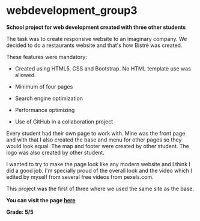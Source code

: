 # webdevelopment_group3

**School project for web development created with three other students**

The task was to create responsive website to an imaginary company. We decided to do a restaurants website and that's how Bistré was created.

These features were mandatory:

- Created using HTML5, CSS and Bootstrap. No HTML template use was allowed.

- Minimum of four pages

- Search engine optimization

- Performance optimizing

- Use of GitHub in a collaboration project


Every student had their own page to work with. Mine was the front page and with that I also created the base and menu for other pages so they would look equal. The map and footer were created by other student. The logo was also created by other student.

I wanted to try to make the page look like any modern website and I think I did a good job. I'm specially proud of the overall look and the video which I edited by myself from several free videos from pexels.com. 

This project was the first of three where we used the same site as the base.

**You can visit the page [here](https://jenhakk.github.io/webdevelopment_group3/index.html)**


**Grade: 5/5**
